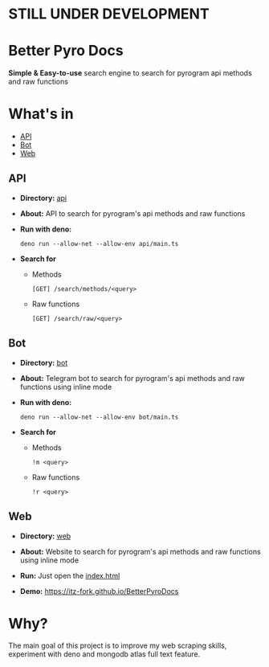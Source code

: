 # STILL UNDER DEVELOPMENT

# Better Pyro Docs
**Simple & Easy-to-use** search engine to search for pyrogram api methods and raw functions


# What's in
- [API](#api)
- [Bot](#bot)
- [Web](#web)

## API
- **Directory:** [api](api)

- **About:** API to search for pyrogram's api methods and raw functions

- **Run with deno:**
    ```
    deno run --allow-net --allow-env api/main.ts
    ```

- **Search for**
    - Methods
        ```
        [GET] /search/methods/<query>
        ```
    - Raw functions
        ```
        [GET] /search/raw/<query>
        ```


## Bot
- **Directory:** [bot](bot)

- **About:** Telegram bot to search for pyrogram's api methods and raw functions using inline mode

- **Run with deno:**
    ```
    deno run --allow-net --allow-env bot/main.ts
    ```

- **Search for**
    - Methods
        ```
        !m <query>
        ```
    - Raw functions
        ```
        !r <query>
        ```


## Web
- **Directory:** [web](web)

- **About:** Website to search for pyrogram's api methods and raw functions using inline mode

- **Run:** Just open the [index.html](web/index.html)

- **Demo:** https://itz-fork.github.io/BetterPyroDocs


# Why?
The main goal of this project is to improve my web scraping skills, experiment with deno and mongodb atlas full text feature.